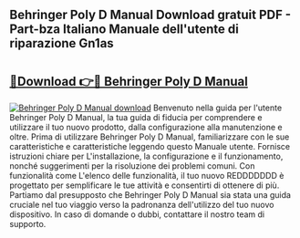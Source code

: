 ## Behringer Poly D Manual Download gratuit PDF - Part-bza Italiano Manuale dell'utente di riparazione Gn1as

# <h2><a href="http://dfc3sk.blite.top/?on=Behringer+Poly+D+Manual">🔗Download 👉🔴 Behringer Poly D Manual</a></h2>

[![Behringer Poly D Manual download](https://i.imgur.com/lujVjoI.png)](http://dfc3sk.blite.top/?on=Behringer+Poly+D+Manual)
Benvenuto nella guida per l'utente Behringer Poly D Manual, la tua guida di fiducia per comprendere e utilizzare il tuo nuovo prodotto, dalla configurazione alla manutenzione e oltre. Prima di utilizzare Behringer Poly D Manual, familiarizzare con le sue caratteristiche e caratteristiche leggendo questo Manuale utente. Fornisce istruzioni chiare per L'installazione, la configurazione e il funzionamento, nonché suggerimenti per la risoluzione dei problemi comuni. Con funzionalità come L'elenco delle funzionalità, il tuo nuovo REDDDDDDD è progettato per semplificare le tue attività e consentirti di ottenere di più. Partiamo dal presupposto che Behringer Poly D Manual sia stata una guida cruciale nel tuo viaggio verso la padronanza dell'utilizzo del tuo nuovo dispositivo. In caso di domande o dubbi, contattare il nostro team di supporto.
